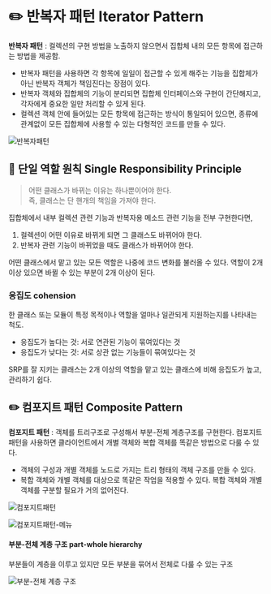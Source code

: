 # ✏️ 반복자 패턴 Iterator Pattern

**반복자 패턴** : 컬렉션의 구현 방법을 노출하지 않으면서 집합체 내의 모든 항목에 접근하는 방법을 제공함.

- 반복자 패턴을 사용하면 각 항목에 일일이 접근할 수 있게 해주는 기능을 집합체가 아닌 반복자 객체가 책임진다는 장점이 있다.
- 반복자 객체와 집합체의 기능이 분리되면 집합체 인터페이스와 구현이 간단해지고, 각자에게 중요한 일만 처리할 수 있게 된다.
- 컬렉션 객체 안에 들어있는 모든 항목에 접근하는 방식이 통일되어 있으면, 종류에 관계없이 모든 집합체에 사용할 수 있는 다형적인 코드를 만들 수 있다.

![반복자패턴](https://upload.wikimedia.org/wikipedia/commons/thumb/1/13/Iterator_UML_class_diagram.svg/1000px-Iterator_UML_class_diagram.svg.png)

## 📒 단일 역할 원칙 Single Responsibility Principle
> 어떤 클래스가 바뀌는 이유는 하나뿐이어야 한다.    
> 즉, 클래스는 단 핸개의 책임을 가져야 한다.  

집합체에서 내부 컬렉션 관련 기능과 반복자용 메소드 관련 기능을 전부 구현한다면,  
1. 컬렉션이 어떤 이유로 바뀌게 되면 그 클래스도 바뀌어야 한다.
2. 반복자 관련 기능이 바뀌었을 때도 클래스가 바뀌어야 한다.

어떤 클래스에서 맡고 있는 모든 역할은 나중에 코드 변화를 불러올 수 있다. 역할이 2개 이상 있으면 바뀔 수 있는 부분이 2개 이상이 된다.  

### 응집도 cohension

한 클래스 또는 모듈이 특정 목적이나 역할을 얼마나 일관되게 지원하는지를 나타내는 척도.
- 응집도가 높다는 것: 서로 연관된 기능이 묶여있다는 것
- 응집도가 낮다는 것: 서로 상관 없는 기능들이 묶여있다는 것

SRP를 잘 지키는 클래스는 2개 이상의 역할을 맡고 있는 클래스에 비해 응집도가 높고, 관리하기 쉽다.

## ✏️ 컴포지트 패턴 Composite Pattern

**컴포지트 패턴** : 객체를 트리구조로 구성해서 부분-전체 계층구조를 구현한다. 컴포지트 패턴을 사용하면 클라이언트에서 개별 객체와 복합 객체를 똑같은 방법으로 다룰 수 있다.

- 객체의 구성과 개별 객체를 노드로 가지는 트리 형태의 객체 구조를 만들 수 있다.
- 복합 객체와 개별 객체를 대상으로 똑같은 작업을 적용할 수 있다. 복합 객체와 개별 객체를 구분할 필요가 거의 없어진다.

![컴포지트패턴](https://upload.wikimedia.org/wikipedia/commons/thumb/5/5a/Composite_UML_class_diagram_%28fixed%29.svg/960px-Composite_UML_class_diagram_%28fixed%29.svg.png)

![컴포지트패턴-메뉴](https://mblogthumb-phinf.pstatic.net/MjAxNzA1MTZfMTA5/MDAxNDk0OTM5NTEyMTA2.a74SG4k25nukqG6boytFM4YLMVp4Yhr64mJbSSZeY0wg.L0nyxXvvgVmWJ6MtLXwmGf5bpZdA_ssf5yXFJmcnuMQg.PNG.cestlavie_01/3.png?type=w800)

#### 부분-전체 계층 구조 part-whole hierarchy

부분들이 계층을 이루고 있지만 모든 부분을 묶어서 전체로 다룰 수 있는 구조

![부분-전체 계층 구조](https://t1.daumcdn.net/cfile/tistory/9923A84E5C84B5203A)
